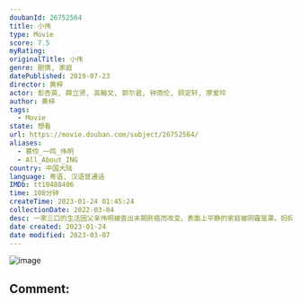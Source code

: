 ```yaml
---
doubanId: 26752564
title: 小伟
type: Movie
score: 7.5
myRating: 
originalTitle: 小伟
genre: 剧情, 家庭
datePublished: 2019-07-23
director: 黄梓
actor: 彭杏英, 薛立贤, 高翰文, 郭尔君, 钟雨伦, 顾定轩, 廖爱玲
author: 黄梓
tags:
  - Movie
state: 想看
url: https://movie.douban.com/subject/26752564/
aliases:
  - 慕伶_一鸣_伟明
  - All_About_ING
country: 中国大陆
language: 粤语, 汉语普通话
IMDb: tt10488406
time: 108分钟
createTime: 2023-01-24 01:45:24
collectionDate: 2022-03-04
desc: 一家三口的生活因父亲伟明被查出末期肝癌而改变。表面上平静的家庭被阴霾笼罩。妈妈慕伶扛起家，却得不到父子的体谅。儿子一鸣收到美国的大学录取通知书，但不敢告诉爸妈。他知道母亲不易，却不愿表现过多关心。父亲...
date created: 2023-01-24
date modified: 2023-03-07
---
```


![image](p2631157729.jpg)

Comment:
---
